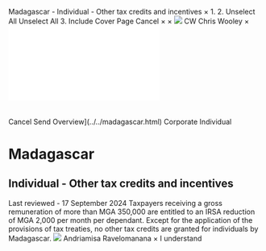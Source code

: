 Madagascar - Individual - Other tax credits and incentives
×
1.
2.
Unselect All
Unselect All
3.
Include Cover Page
Cancel
×
×
![](../../-/media/world-wide-tax-summaries/attachments/global---chris-wooley.ashx%3Frev=ac5e5f3223b34096b1afc2a6009c7320&revision=ac5e5f32-23b3-4096-b1af-c2a6009c7320&hash=859B7ADC84DC2CBEC9760E9E6EE7DE6D0A8BFCDF)
CW
Chris Wooley
×
![](other-tax-credits-and-incentives.html)
######
Cancel
Send
Overview](../../madagascar.html)
Corporate
Individual
# Madagascar
## Individual - Other tax credits and incentives
Last reviewed - 17 September 2024
Taxpayers receiving a gross remuneration of more than MGA 350,000 are entitled to an IRSA reduction of MGA 2,000 per month per dependant.
Except for the application of the provisions of tax treaties, no other tax credits are granted for individuals by Madagascar.
![](../../-/media/world-wide-tax-summaries/attachments/madagascar---andriamisa-ravelomanana.ashx%3Frev=22c5f70e2e6848d6a7278a723f553d83&revision=22c5f70e-2e68-48d6-a727-8a723f553d83&hash=6A92A76262C9B10C1B6A9A27799308FB91827958)
Andriamisa Ravelomanana
×
I understand